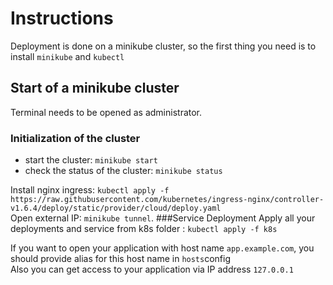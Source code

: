 # Instructions
Deployment is done on a minikube cluster, so the first thing you need is to install `minikube` and `kubectl`
## Start of a minikube cluster
Terminal needs to be opened as administrator.
### Initialization of the cluster
* start the cluster: `minikube start`
* check the status of the cluster: `minikube status`

Install nginx ingress: `kubectl apply -f https://raw.githubusercontent.com/kubernetes/ingress-nginx/controller-v1.6.4/deploy/static/provider/cloud/deploy.yaml` \
Open external IP: `minikube tunnel`.
###Service Deployment
Apply all your deployments and service from k8s folder : `kubectl apply -f k8s`

If you want to open your application with host name `app.example.com`, you should provide alias for this host name in `hosts`config \
Also you can get access to your application via IP address `127.0.0.1`